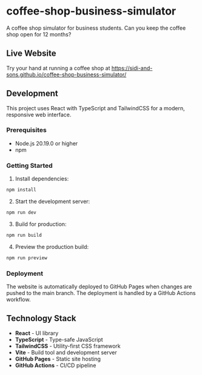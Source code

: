 # coffee-shop-business-simulator
A coffee shop simulator for business students. Can you keep the coffee shop open for 12 months?

## Live Website
Try your hand at running a coffee shop at https://sidi-and-sons.github.io/coffee-shop-business-simulator/

## Development

This project uses React with TypeScript and TailwindCSS for a modern, responsive web interface.

### Prerequisites
- Node.js 20.19.0 or higher
- npm

### Getting Started

1. Install dependencies:
```bash
npm install
```

2. Start the development server:
```bash
npm run dev
```

3. Build for production:
```bash
npm run build
```

4. Preview the production build:
```bash
npm run preview
```

### Deployment

The website is automatically deployed to GitHub Pages when changes are pushed to the main branch. The deployment is handled by a GitHub Actions workflow.

## Technology Stack

- **React** - UI library
- **TypeScript** - Type-safe JavaScript
- **TailwindCSS** - Utility-first CSS framework
- **Vite** - Build tool and development server
- **GitHub Pages** - Static site hosting
- **GitHub Actions** - CI/CD pipeline
